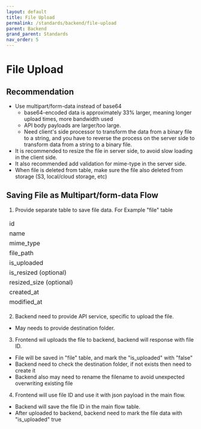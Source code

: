 ```yaml
---
layout: default
title: File Upload
permalink: /standards/backend/file-upload
parent: Backend
grand_parent: Standards
nav_order: 5
---
```


# File Upload

## Recommendation
- Use multipart/form-data instead of base64
  - base64-encoded data is approximately 33% larger, meaning longer upload times, more bandwidth used
  - API body payloads are larger/too large.
  - Need client's side processor to transform the data from a binary file to a string, and you have to reverse the process on the server side to transform data from a string to a binary file.
- It is recommended to resize the file in server side, to avoid slow loading in the client side.
- It also recommended add validation for mime-type in the server side.
- When file is deleted from table, make sure the file also deleted from storage (S3, local/cloud storage, etc)
  

## Saving File as Multipart/form-data Flow

1. Provide separate table to save file data. For Example "file" table
   
  <table>
    <thead>
        <tr>
            <td>id</td>
        </tr>
        <tr>
            <td>name</td>
        </tr>
        <tr>
            <td>mime_type</td>
        </tr>
        <tr>
            <td>file_path</td>
        </tr>
        <tr>
            <td>is_uploaded</td>
        </tr>
        <tr>
            <td>is_resized (optional)</td>
        </tr>
        <tr>
            <td>resized_size (optional)</td>
        </tr>
        <tr>
            <td>created_at</td>
        </tr>
        <tr>
            <td>modified_at</td>
        </tr>
    </tbody>
  </table>

2. Backend need to provide API service, specific to upload the file.
  - May needs to provide destination folder.
   
3. Frontend wil uploads the file to backend, backend will response with file ID.
  - File will be saved in "file" table, and mark the "is_uploaded" with "false"
  - Backend need to check the destination folder, if not exists then need to create it
  - Backend also may need to rename the filename to avoid unexpected overwriting existing file

4. Frontend will use file ID and use it with json payload in the main flow.
  - Backend will save the file ID in the main flow table.
  - After uploaded to backend, backend need to mark the file  data with "is_uploaded" true